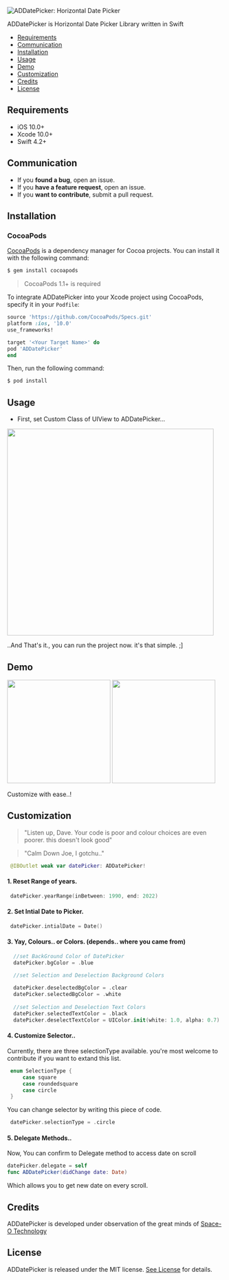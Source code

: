 ![ADDatePicker: Horizontal Date Picker](https://github.com/abhiperry/ADDatePicker/blob/master/Documentation/AdDatePicker.png)


ADDatePicker is Horizontal Date Picker Library written in Swift


- [Requirements](#requirements)
- [Communication](#communication)
- [Installation](#installation)
- [Usage](#usage)
- [Demo](#demo)
- [Customization](#customization)
- [Credits](#credits)
- [License](#license)

## Requirements

- iOS 10.0+
- Xcode 10.0+
- Swift 4.2+

## Communication

- If you **found a bug**, open an issue.
- If you **have a feature request**, open an issue.
- If you **want to contribute**, submit a pull request.

## Installation

### CocoaPods

[CocoaPods](http://cocoapods.org) is a dependency manager for Cocoa projects. You can install it with the following command:

```bash
$ gem install cocoapods
```

> CocoaPods 1.1+ is required

To integrate ADDatePicker into your Xcode project using CocoaPods, specify it in your `Podfile`:

```ruby
source 'https://github.com/CocoaPods/Specs.git'
platform :ios, '10.0'
use_frameworks!

target '<Your Target Name>' do
pod 'ADDatePicker'
end
```

Then, run the following command:

```bash
$ pod install
```

## Usage

- First, set Custom Class of UIView to ADDatePicker...

<img src="https://github.com/abhiperry/ADDatePicker/blob/master/Documentation/Add%20Class.png" width="480">


..And That's it., you can run the project now. it's that simple. ;]


## Demo

<img src="https://github.com/abhiperry/ADDatePicker/blob/master/Documentation/ADDatePicker_Demo1.gif" width="240">  <img src="https://github.com/abhiperry/ADDatePicker/blob/master/Documentation/ADDatePicker_Demo2.gif" width="240">

Customize with ease..!

## Customization 

> "Listen up, Dave. Your code is poor and colour choices are even poorer. this doesn't look good"

> "Calm Down Joe, I gotchu.."

```swift
 @IBOutlet weak var datePicker: ADDatePicker!
```
#### 1. Reset Range of years.
  ```swift
   datePicker.yearRange(inBetween: 1990, end: 2022)
  ``` 
#### 2. Set Intial Date to Picker.
  ```swift
   datePicker.intialDate = Date()
  ``` 
#### 3. Yay, Colours.. or Colors. (depends.. where you came from)
  ```swift
    //set BackGround Color of DatePicker
    datePicker.bgColor = .blue

    //set Selection and Deselection Background Colors
        
    datePicker.deselectedBgColor = .clear
    datePicker.selectedBgColor = .white
        
    //set Selection and Deselection Text Colors
    datePicker.selectedTextColor = .black 
    datePicker.deselectTextColor = UIColor.init(white: 1.0, alpha: 0.7)
  ```

#### 4. Customize Selector..

   Currently, there are three selectionType available. you're most welcome to contribute if you want to extand this       list.
  ```swift
   enum SelectionType {
       case square
       case roundedsquare
       case circle
   }    
  ```
  You can change selector by writing this piece of code.
  ```swift
   datePicker.selectionType = .circle
  ```
  
 #### 5. Delegate Methods..
    
   Now, You can confirm to Delegate method to access date on scroll 
   ```swift
   datePicker.delegate = self
   func ADDatePicker(didChange date: Date)
   ```
   Which allows you to get new date on every scroll.
      
## Credits

ADDatePicker is developed under observation of the great minds of [Space-O Technology](https://www.spaceotechnologies.com)

## License

ADDatePicker is released under the MIT license. [See License](https://github.com/abhiperry/ADDatePicker/blob/master/LICENSE) for details.
